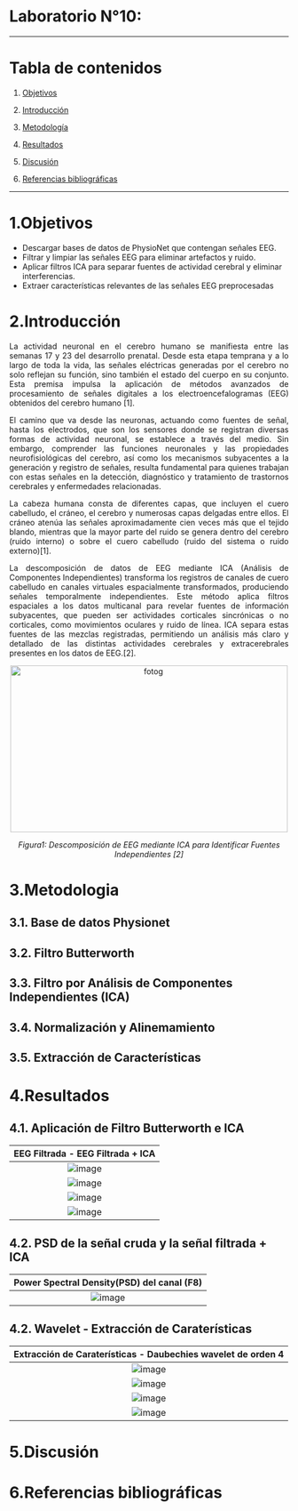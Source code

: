 # **Laboratorio N°10:**

***

# **Tabla de contenidos**
1. [Objetivos](#id1)
2. [Introducción](#id3)
3. [Metodología](#id4)
 
   
4. [Resultados](#id4)
    
    
   
5. [Discusión](#id5)
6. [Referencias bibliográficas](#id6) 

***

# 1.Objetivos<a name="id1"></a>
   - Descargar bases de datos de PhysioNet que contengan señales EEG.
   - Filtrar y limpiar las señales EEG para eliminar artefactos y ruido.
   - Aplicar filtros ICA para separar fuentes de actividad cerebral y eliminar interferencias.
   - Extraer características relevantes de las señales EEG preprocesadas
# 2.Introducción<a name="id2"></a>

<p align="justify">
La actividad neuronal en el cerebro humano se manifiesta entre las semanas 17 y 23 del desarrollo prenatal. Desde esta etapa temprana y a lo largo de toda la vida, las señales eléctricas generadas por el cerebro no solo reflejan su función, sino también el estado del cuerpo en su conjunto. Esta premisa impulsa la aplicación de métodos avanzados de procesamiento de señales digitales a los electroencefalogramas (EEG) obtenidos del cerebro humano [1].
 </p>

<p align="justify">
El camino que va desde las neuronas, actuando como fuentes de señal, hasta los electrodos, que son los sensores donde se registran diversas formas de actividad neuronal, se establece a través del medio. Sin embargo, comprender las funciones neuronales y las propiedades neurofisiológicas del cerebro, así como los mecanismos subyacentes a la generación y registro de señales, resulta fundamental para quienes trabajan con estas señales en la detección, diagnóstico y tratamiento de trastornos cerebrales y enfermedades relacionadas.
 </p>

<p align="justify">
La cabeza humana consta de diferentes capas, que incluyen el cuero cabelludo, el cráneo, el cerebro y numerosas capas delgadas entre ellos. El cráneo atenúa las señales aproximadamente cien veces más que el tejido blando, mientras que la mayor parte del ruido se genera dentro del cerebro (ruido interno) o sobre el cuero cabelludo (ruido del sistema o ruido externo)[1].
</p>

<p align="justify">
La descomposición de datos de EEG mediante ICA (Análisis de Componentes Independientes) transforma los registros de canales de cuero cabelludo en canales virtuales espacialmente transformados, produciendo señales temporalmente independientes. Este método aplica filtros espaciales a los datos multicanal para revelar fuentes de información subyacentes, que pueden ser actividades corticales sincrónicas o no corticales, como movimientos oculares y ruido de línea. ICA separa estas fuentes de las mezclas registradas, permitiendo un análisis más claro y detallado de las distintas actividades cerebrales y extracerebrales presentes en los datos de EEG.[2].
</p>

<p align="center">
  <img src="https://github.com/GloriaAtencio/ISBIO_2024_G1/blob/main/ISB/Laboratorios/Im%C3%A1genes/EEG/ICA.jpeg" alt="fotog" width="500" height="300"/>
</p>
<p align="center"><i> Figura1: Descomposición de EEG mediante ICA para Identificar Fuentes Independientes [2]</i></p>


# 3.Metodologia<a name="id3"></a>

## 3.1. Base de datos Physionet<a name="id3.1"></a>
## 3.2. Filtro Butterworth <a name="id3.2"></a>
## 3.3. Filtro por Análisis de Componentes Independientes (ICA) <a name="id3.3"></a>
## 3.4. Normalización y Alinemamiento <a name="id3.4"></a>
## 3.5. Extracción de Características <a name="id3.5"></a>

<p align="justify">

 </p>


# 4.Resultados<a name="id4"></a>
## 4.1. Aplicación de Filtro Butterworth e ICA

|  **EEG Filtrada      -       EEG Filtrada + ICA**  |
|:------------:|
|![image](https://github.com/GloriaAtencio/ISBIO_2024_G1/assets/164552077/fe90f1e3-df4f-4fd0-8090-39e4b67d7dcd)|
|![image](https://github.com/GloriaAtencio/ISBIO_2024_G1/assets/164552077/b5bd8ecc-8389-47af-9e52-885eedaaacd6)|
|![image](https://github.com/GloriaAtencio/ISBIO_2024_G1/assets/164552077/1c8b5fad-8a54-4abc-8545-08983251e673)|
|![image](https://github.com/GloriaAtencio/ISBIO_2024_G1/assets/164552077/3cc76a0f-be2a-4d95-b6dd-7d20779a6daa)|


## 4.2. PSD de la señal cruda y la señal filtrada + ICA

|  Power Spectral Density(PSD) del canal (F8)|
|:------------:|
|![image](https://github.com/GloriaAtencio/ISBIO_2024_G1/assets/164552077/c1251884-cf4d-4b06-a1b5-0967e0f51a89)|

## 4.2. Wavelet - Extracción de Caraterísticas

|  **Extracción de Caraterísticas - Daubechies wavelet de orden 4**  |
|:------------:|
|![image](https://github.com/GloriaAtencio/ISBIO_2024_G1/assets/164552077/1e4f2fec-4100-4128-a4ed-6738576da799)|
|![image](https://github.com/GloriaAtencio/ISBIO_2024_G1/assets/164552077/43c57ab4-bb37-447b-bac1-fffb7ea25dc6)|
|![image](https://github.com/GloriaAtencio/ISBIO_2024_G1/assets/164552077/09bbc5e0-62d0-4632-8733-a03e9942c298)|
|![image](https://github.com/GloriaAtencio/ISBIO_2024_G1/assets/164552077/6eed3db4-17b9-4413-bc8f-ff208e6bb6c0)|
# 5.Discusión<a name="id5"></a>

# 6.Referencias bibliográficas<a name="id6"></a>
